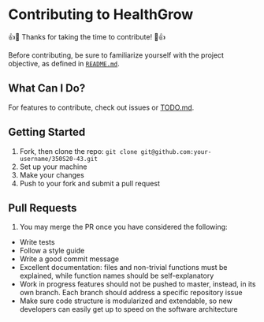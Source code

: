 # Contributing to HealthGrow

:+1::tada: Thanks for taking the time to contribute! :tada::+1:

Before contributing, be sure to familiarize yourself with the project objective, as defined in [`README.md`](README.md).

## What Can I Do?

For features to contribute, check out issues or [TODO.md](docs/TODO.md).

## Getting Started

1. Fork, then clone the repo: `git clone git@github.com:your-username/350S20-43.git`
2. Set up your machine
3. Make your changes
4. Push to your fork and submit a pull request

## Pull Requests

1. You may merge the PR once you have considered the following:
* Write tests
* Follow a style guide
* Write a good commit message
* Excellent documentation: files and non-trivial functions must be explained, while function names should be self-explanatory
* Work in progress features should not be pushed to master, instead, in its own branch. Each branch should address a specific repository issue
* Make sure code structure is modularized and extendable, so new developers can easily get up to speed on the software architecture
